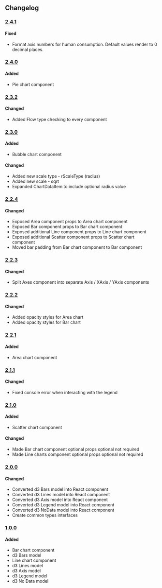 ## Changelog

### [2.4.1](https://github.com/nick-dave-turner/react-charts-d3/pull/13)

#### Fixed
- Format axis numbers for human consumption. Default values render to 0 decimal places.

### [2.4.0](https://github.com/nick-dave-turner/react-charts-d3/pull/11)

#### Added
- Pie chart component

### [2.3.2](https://github.com/nick-dave-turner/react-charts-d3/pull/10)

#### Changed
- Added Flow type checking to every component

### [2.3.0](https://github.com/nick-dave-turner/react-charts-d3/pull/9)

#### Added
- Bubble chart component

#### Changed
- Added new scale type - rScaleType (radius)
- Added new scale - sqrt
- Expanded ChartDataItem to include optional radius value


### [2.2.4](https://github.com/nick-dave-turner/react-charts-d3/pull/8)

#### Changed
- Exposed Area component props to Area chart component
- Exposed Bar component props to Bar chart component
- Exposed additional Line component props to Line chart component
- Exposed additional Scatter component props to Scatter chart component
- Moved bar padding from Bar chart component to Bar component


### [2.2.3](https://github.com/nick-dave-turner/react-charts-d3/pull/7)

#### Changed
- Split Axes component into separate Axis / XAxis / YAxis components


### [2.2.2](https://github.com/nick-dave-turner/react-charts-d3/pull/6)

#### Changed
- Added opacity styles for Area chart
- Added opacity styles for Bar chart


### [2.2.1](https://github.com/nick-dave-turner/react-charts-d3/pull/5)

#### Added
- Area chart component


### [2.1.1](https://github.com/nick-dave-turner/react-charts-d3/pull/4)

#### Changed
- Fixed console error when interacting with the legend


### [2.1.0](https://github.com/nick-dave-turner/react-charts-d3/pull/3)

#### Added
- Scatter chart component

#### Changed
- Made Bar chart component optional props optional not required
- Made Line charts component optional props optional not required


### [2.0.0](https://github.com/nick-dave-turner/react-charts-d3/pull/2)

#### Changed
- Converted d3 Bars model into React component
- Converted d3 Lines model into React component
- Converted d3 Axis model into React component
- Converted d3 Legend model into React component
- Converted d3 NoData model into React component
- Create common types interfaces


### [1.0.0](https://github.com/nick-dave-turner/react-charts-d3/tree/v1.0.0)

#### Added
- Bar chart component
- d3 Bars model
- Line chart component
- d3 Lines model
- d3 Axis model
- d3 Legend model
- d3 No Data model